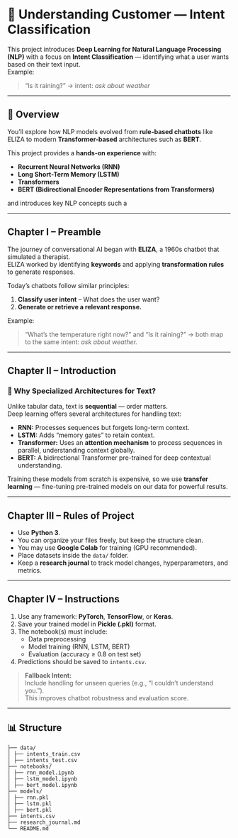 # 🧠 Understanding Customer — Intent Classification

This project introduces **Deep Learning for Natural Language Processing (NLP)** with a focus on **Intent Classification** — identifying what a user wants based on their text input.  
Example:  
> “Is it raining?” → intent: *ask about weather*

---

## 🚀 Overview

You’ll explore how NLP models evolved from **rule-based chatbots** like ELIZA to modern **Transformer-based** architectures such as **BERT**.

This project provides a **hands-on experience** with:
- **Recurrent Neural Networks (RNN)**
- **Long Short-Term Memory (LSTM)**
- **Transformers**
- **BERT (Bidirectional Encoder Representations from Transformers)**

and introduces key NLP concepts such a

---

## Chapter I – Preamble

The journey of conversational AI began with **ELIZA**, a 1960s chatbot that simulated a therapist.  
ELIZA worked by identifying **keywords** and applying **transformation rules** to generate responses.

Today’s chatbots follow similar principles:
1. **Classify user intent** – What does the user want?  
2. **Generate or retrieve a relevant response.**

Example:  
> “What’s the temperature right now?” and “Is it raining?” → both map to the same intent: *ask about weather.*

---

## Chapter II – Introduction

### 🧠 Why Specialized Architectures for Text?

Unlike tabular data, text is **sequential** — order matters.  
Deep learning offers several architectures for handling text:

- **RNN:** Processes sequences but forgets long-term context.  
- **LSTM:** Adds “memory gates” to retain context.  
- **Transformer:** Uses an **attention mechanism** to process sequences in parallel, understanding context globally.  
- **BERT:** A bidirectional Transformer pre-trained for deep contextual understanding.

Training these models from scratch is expensive, so we use **transfer learning** — fine-tuning pre-trained models on our data for powerful results.

---

## Chapter III – Rules of Project

- Use **Python 3**.  
- You can organize your files freely, but keep the structure clean.  
- You may use **Google Colab** for training (GPU recommended).  
- Place datasets inside the `data/` folder.  
- Keep a **research journal** to track model changes, hyperparameters, and metrics.

---

## Chapter IV – Instructions

1. Use any framework: **PyTorch**, **TensorFlow**, or **Keras**.  
2. Save your trained model in **Pickle (.pkl)** format.  
3. The notebook(s) must include:
   - Data preprocessing  
   - Model training (RNN, LSTM, BERT)  
   - Evaluation (accuracy ≥ 0.8 on test set)  
4. Predictions should be saved to `intents.csv`.  

> **Fallback Intent:**  
> Include handling for unseen queries (e.g., “I couldn’t understand you.”).  
> This improves chatbot robustness and evaluation score.

---

## 📊 Structure
```
├── data/
│ ├── intents_train.csv
│ ├── intents_test.csv
├── notebooks/
│ ├── rnn_model.ipynb
│ ├── lstm_model.ipynb
│ ├── bert_model.ipynb
├── models/
│ ├── rnn.pkl
│ ├── lstm.pkl
│ ├── bert.pkl
├── intents.csv
├── research_journal.md
└── README.md
```